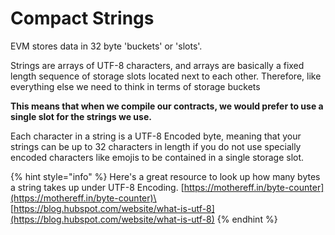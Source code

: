 # Compact Strings

EVM stores data in 32 byte 'buckets' or 'slots'.

Strings are arrays of UTF-8 characters, and arrays are basically a fixed length sequence of storage slots located next to each other. Therefore, like everything else we need to think in terms of storage buckets

**This means that when we compile our contracts, we would prefer to use a single slot for the strings we use.**

Each character in a string is a UTF-8 Encoded byte, meaning that your strings can be up to 32 characters in length if you do not use specially encoded characters like emojis to be contained in a single storage slot.

{% hint style="info" %}
Here's a great resource to look up how many bytes a string takes up under UTF-8 Encoding. [https://mothereff.in/byte-counter](https://mothereff.in/byte-counter)\
[https://blog.hubspot.com/website/what-is-utf-8](https://blog.hubspot.com/website/what-is-utf-8)
{% endhint %}
